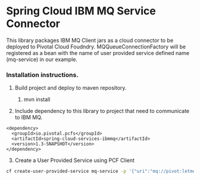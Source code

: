 # Spring Cloud IBM MQ Service Connector

This library packages IBM MQ Client jars as a cloud connector to be deployed to Pivotal Cloud Foudndry.
MQQueueConnectionFactory will be registered as a bean with the name of user provided service defined name (mq-service) in our example.

### Installation instructions.

1. Build project and deploy to maven repository.
    1. mvn install
    
2. Include dependency to this library to project that need to communicate to IBM MQ.
```
<dependency>
  <groupId>io.pivotal.pcfs</groupId>
  <artifactId>spring-cloud-services-ibmmq</artifactId>
  <version>1.3-SNAPSHOT</version>
</dependency>
```
3. Create a User Provided Service using PCF Client
```bash
cf create-user-provided-service mq-service -p '{"uri":"mq://pivot:letmein@mqhost:1694", "queue_manager":"my-queue-manager"}'
```